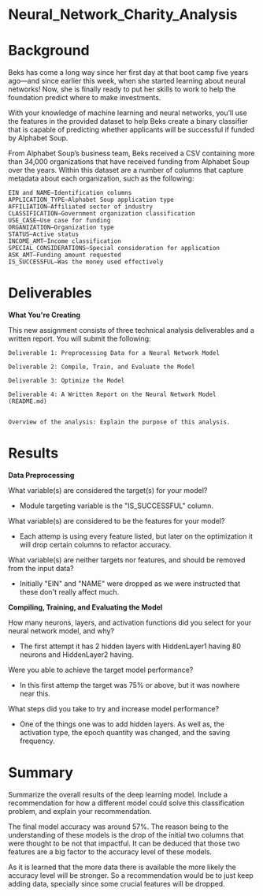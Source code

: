 # Neural_Network_Charity_Analysis

# Background

Beks has come a long way since her first day at that boot camp five years ago—and since earlier this week, when she started learning about neural networks! Now, she is finally ready to put her skills to work to help the foundation predict where to make investments.

With your knowledge of machine learning and neural networks, you’ll use the features in the provided dataset to help Beks create a binary classifier that is capable of predicting whether applicants will be successful if funded by Alphabet Soup.

From Alphabet Soup’s business team, Beks received a CSV containing more than 34,000 organizations that have received funding from Alphabet Soup over the years. Within this dataset are a number of columns that capture metadata about each organization, such as the following:

    EIN and NAME—Identification columns
    APPLICATION_TYPE—Alphabet Soup application type
    AFFILIATION—Affiliated sector of industry
    CLASSIFICATION—Government organization classification
    USE_CASE—Use case for funding
    ORGANIZATION—Organization type
    STATUS—Active status    
    INCOME_AMT—Income classification
    SPECIAL_CONSIDERATIONS—Special consideration for application
    ASK_AMT—Funding amount requested
    IS_SUCCESSFUL—Was the money used effectively



# Deliverables 

**What You're Creating** 

This new assignment consists of three technical analysis deliverables and a written report. You will submit the following:

    Deliverable 1: Preprocessing Data for a Neural Network Model

    Deliverable 2: Compile, Train, and Evaluate the Model

    Deliverable 3: Optimize the Model
    
    Deliverable 4: A Written Report on the Neural Network Model (README.md)


    Overview of the analysis: Explain the purpose of this analysis.

# Results

**Data Preprocessing**

What variable(s) are considered the target(s) for your model?

* Module targeting variable is the "IS_SUCCESSFUL" column. 

What variable(s) are considered to be the features for your model?

* Each attemp is using every feature listed, but later on the optimization it will drop certain columns to refactor accuracy. 

What variable(s) are neither targets nor features, and should be removed from the input data?

* Initially "EIN" and "NAME" were dropped as we were instructed that these don't really affect much. 



**Compiling, Training, and Evaluating the Model**


How many neurons, layers, and activation functions did you select for your neural network model, and why?

* The first attempt it has 2 hidden layers with HiddenLayer1 having 80 neurons and HiddenLayer2 having. 

Were you able to achieve the target model performance?

* In this first attemp the target was 75% or above, but it was nowhere near this. 



What steps did you take to try and increase model performance?

* One of the things one was to add hidden layers. As well as, the activation type, the epoch quantity was changed, and the saving frequency. 


# Summary

 Summarize the overall results of the deep learning model. Include a recommendation for how a different model could solve this classification problem, and explain your recommendation.


The final model accuracy was around 57%. The reason being to the understanding of these models is the drop of the initial two columns that were thought to be not that impactful. It can be deduced that those two features are a big factor to the accuracy level of these models. 

As it is learned that the more data there is available the more likely the accuracy level will be stronger. So a recommendation would be to just keep adding data, specially since some crucial features will be dropped. 
